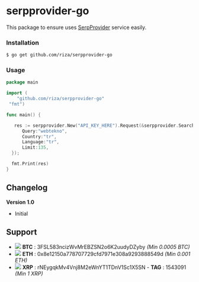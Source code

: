 # serpprovider-go
This package to ensure uses [SerpProvider](http://serpprovider.com/) service easily.

### Installation

```bash
$ go get github.com/riza/serpprovider-go
```

### Usage

```go
package main

import (
    "github.com/riza/serpprovider-go"
 "fmt")

func main() {

   res := serpprovider.New("API_KEY_HERE").Request(&serpprovider.SearchRequest{
      Query:"webtekno",
	  Country:"tr",
	  Language:"tr",
	  Limit:135,
  });

  fmt.Print(res)
}
```


## Changelog

**Version 1.0**
- Initial

## Support
- <img src="https://images.coinviewer.io/currencies/16x16/bitcoin.png" />  **BTC** : 3FSL583ncizWvMrEBZSN2o6K2uudyDZyby *(Min 0.0005 BTC)*
- <img src="https://images.coinviewer.io/currencies/16x16/ethereum.png" /> **ETH** : 0x8e12150a778707729cfd7971e308a9293888549d *(Min 0.001 ETH)*
- <img src="https://images.coinviewer.io/currencies/16x16/ripple.png" /> **XRP** : rNEygqkMv4Vnj8M2eWnYT1TDnV1Sc1X5SN   - **TAG** :  1543091 *(Min 1 XRP)*
